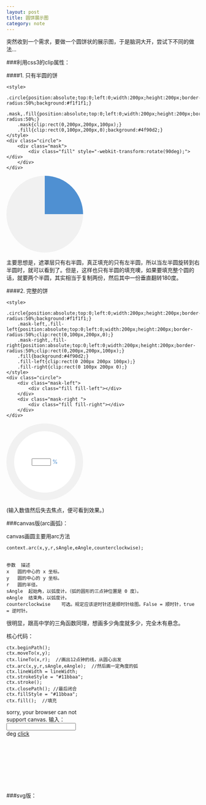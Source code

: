 ```yaml
---
layout: post
title: 圆饼展示图
category: note
---
```

突然收到一个需求，要做一个圆饼状的展示图，于是脑洞大开，尝试下不同的做法...





###利用css3的clip属性：


####1. 只有半圆的饼

    <style>
	    .circle{position:absolute;top:0;left:0;width:200px;height:200px;border-radius:50%;background:#f1f1f1;}
	    .mask,.fill{position:absolute;top:0;left:0;width:200px;height:200px;border-radius:50%;}
	    .mask{clip:rect(0,200px,200px,100px);}
	    .fill{clip:rect(0,100px,200px,0);background:#4f90d2;}
	</style>
    <div class="circle">
		<div class="mask">
			<div class="fill" style="-webkit-transform:rotate(90deg);"></div>
		</div>
	</div>


<style type="text/css">
	*{margin:0;padding:0;}
	.circle-wrap{position:relative;top:0;left:0;width:200px;height:200px;margin-bottom:15px;}
	.circle-1{position:absolute;top:0;left:0;width:200px;height:200px;border-radius:50%;background:#f1f1f1;}
	.mask-1,.fill-1{position:absolute;top:0;left:0;width:200px;height:200px;border-radius:50%;}
	.mask-1{clip:rect(0,200px,200px,100px);}
	.fill-1{clip:rect(0,100px,200px,0);background:#4f90d2;-webkit-transform:rotate(90deg);-ms-transform:rotate(90deg);-o-transform:rotate(90deg);transform:rotate(90deg);}
</style>
<div class="circle-wrap">
	<div class="circle-1">
		<div class="mask-1">
			<div class="fill-1">
			</div>
		</div>
	</div>
</div>


主要思想是，遮罩层只有右半圆，真正填充的只有左半圆，所以当左半圆旋转到右半圆时，就可以看到了。但是，这样也只有半圆的填充噢，如果要填充整个圆的话，就要两个半圆，其实相当于复制两份，然后其中一份垂直翻转180度。


####2. 完整的饼

    <style>
	    .circle{position:absolute;top:0;left:0;width:200px;height:200px;border-radius:50%;background:#f1f1f1;}
	    .mask-left,.fill-left{position:absolute;top:0;left:0;width:200px;height:200px;border-radius:50%;clip:rect(0,100px,200px,0);}
	    .mask-right,.fill-right{position:absolute;top:0;left:0;width:200px;height:200px;border-radius:50%;clip:rect(0,200px,200px,100px);}
	    .fill{background:#4f90d2;}
	    .fill-left{clip:rect(0 200px 200px 100px);}
	    .fill-right{clip:rect(0 100px 200px 0);}
	</style>
	<div class="circle">
		<div class="mask-left">
			<div class="fill fill-left"></div>
		</div>
		<div class="mask-right ">
			<div class="fill fill-right"></div>
		</div>
	</div>

<style type="text/css">
	.circle-2{position:absolute;top:0;left:0;width:200px;height:200px;border-radius:50%;background:#f1f1f1;}
	.mask-2-left,.fill-2-left{position:absolute;top:0;left:0;width:200px;height:200px;border-radius:50%;clip:rect(0,100px,200px,0);}
	.mask-2-right,.fill-2-right{position:absolute;top:0;left:0;width:200px;height:200px;border-radius:50%;clip:rect(0,200px,200px,100px);}
	.fill-2{background:#4f90d2;}
	.fill-2-left{clip:rect(0 200px 200px 100px);}
	.fill-2-right{clip:rect(0 100px 200px 0);}
	.decorate{width:160px;height:160px;position:absolute;top:20px;left:20px;background:#fff;border-radius:50%;text-align:center;vertical-align:middle;line-height:160px;}
	.decorate-inner{color:#4f90d2;line-height:160px;}
	.decorate-inner input{width:50px;display:inline;}
</style>
<div class="circle-wrap">
	<div class="circle-2">
		<div class="mask-2-left">
			<div class="fill-2 fill-2-left"></div>
		</div>
		<div class="mask-2-right ">
			<div class="fill-2 fill-2-right"></div>
		</div>
		<div class="decorate">
			<div class="decorate-inner"><input id="rotate_txt" width="80" onblur="circleRotate(document.getElementById('rotate_txt').value)" title="失去焦点即可看到效果"> %</div>
		</div>
	</div>
</div>
<script type="text/javascript">
	function circleRotate (deg) {
		var left_fill = document.querySelector(".fill-2-left"),
			right_fill = document.querySelector(".fill-2-right");
		deg = deg * 360 * 0.01;
		if(deg <= 180){
			left_fill.style.cssText = "transform:rotate(0deg);transition:all .6s linear;";
			right_fill.style.cssText = "transform:rotate(" + deg + "deg);transition:all .6s linear .6s;";
		}else{
			right_fill.style.cssText = "transform:rotate(180deg);transition:all .6s linear;";
			deg -= 180;
			left_fill.style.cssText = "transform:rotate(" + deg + "deg);transition:all .6s linear .6s;";
		}
	}
</script>

(输入数值然后失去焦点，便可看到效果。)


###canvas版(arc画弧)：

canvas画圆主要用arc方法

    context.arc(x,y,r,sAngle,eAngle,counterclockwise);


    参数	描述
    x	圆的中心的 x 坐标。
    y	圆的中心的 y 坐标。
    r	圆的半径。
    sAngle	起始角，以弧度计。（弧的圆形的三点钟位置是 0 度）。
    eAngle	结束角，以弧度计。
    counterclockwise	可选。规定应该逆时针还是顺时针绘图。False = 顺时针，true = 逆时针。


很明显，跟高中学的三角函数同理，想画多少角度就多少，完全木有悬念。

核心代码：
    
    ctx.beginPath();
    ctx.moveTo(x,y); 
    ctx.lineTo(x,r);  //画出12点钟的线，从圆心出发
    ctx.arc(x,y,r,sAngle,eAngle);  //然后画一定角度的弧
    ctx.lineWidth = lineWidth;
    ctx.strokeStyle = "#11bbaa";
    ctx.stroke();
    ctx.closePath(); //最后闭合
    ctx.fillStyle = "#11bbaa";
    ctx.fill();  //填充


<style type="text/css">
	#myCanvas{width:200px;height:200px;}
	#angel{display:inline;}
</style>
<div class="circle-wrap">
	<canvas id="myCanvas" width="200" height="200">
		sorry, your browser can not support canvas.
	</canvas>
	输入：<input id="angel" >deg <a href="javascript:drawArc(100,100,90,-0.5*Math.PI,(document.getElementById('angel').value/180-0.5)*Math.PI, 1);">click</a>
</div>
<script>
	var canvas = document.getElementById('myCanvas'), ctx;
	if(canvas){
		ctx = canvas.getContext("2d");
	}
	function drawArc (x,y,r,sAngle,eAngle,lineWidth) {
		ctx.beginPath();
		ctx.moveTo(x,y); 
		ctx.lineTo(x,r); 
		ctx.arc(x,y,r,sAngle,eAngle);
		ctx.lineWidth = lineWidth;
		ctx.strokeStyle = "#11bbaa";
		ctx.stroke();
		ctx.closePath();
		ctx.fillStyle = "#11bbaa";
		ctx.fill();
	}
	drawArc(100,100,90,-0.5*Math.PI,(90/180-0.5)*Math.PI, 1);
</script>



###svg版：
